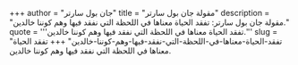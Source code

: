 +++
author = "جان بول سارتر"
title = "مقولة جان بول سارتر"
description = "مقولة جان بول سارتر: تفقد الحياة معناها في اللحظة التي نفقد فيها وهم كوننا خالدين."
quote = '''تفقد الحياة معناها في اللحظة التي نفقد فيها وهم كوننا خالدين.'''
slug = "تفقد-الحياة-معناها-في-اللحظة-التي-نفقد-فيها-وهم-كوننا-خالدين"
+++
تفقد الحياة معناها في اللحظة التي نفقد فيها وهم كوننا خالدين.
